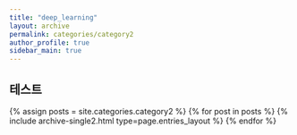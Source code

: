 ```yaml
---
title: "deep_learning"
layout: archive
permalink: categories/category2
author_profile: true
sidebar_main: true
---
```


## 테스트

{% assign posts = site.categories.category2 %}
{% for post in posts %} {% include archive-single2.html type=page.entries_layout %} {% endfor %}